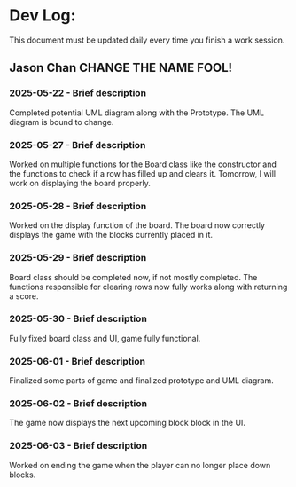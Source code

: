 # Dev Log:

This document must be updated daily every time you finish a work session.

## Jason Chan CHANGE THE NAME FOOL!

### 2025-05-22 - Brief description
Completed potential UML diagram along with the Prototype. The UML diagram is bound to change.

### 2025-05-27 - Brief description
Worked on multiple functions for the Board class like the constructor and the functions to check if a row has filled up and clears it. Tomorrow, I will work on displaying the board properly.

### 2025-05-28 - Brief description
Worked on the display function of the board. The board now correctly displays the game with the blocks currently placed in it.

### 2025-05-29 - Brief description
Board class should be completed now, if not mostly completed. The functions responsible for clearing rows now fully works along with returning a score.

### 2025-05-30 - Brief description
Fully fixed board class and UI, game fully functional.

### 2025-06-01 - Brief description
Finalized some parts of game and finalized prototype and UML diagram.

### 2025-06-02 - Brief description
The game now displays the next upcoming block block in the UI.

### 2025-06-03 - Brief description
Worked on ending the game when the player can no longer place down blocks.
